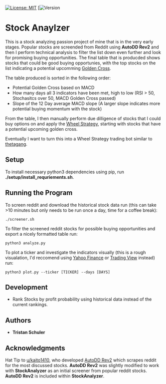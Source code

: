 [![License: MIT](https://img.shields.io/badge/License-MIT-yellow.svg)](https://opensource.org/licenses/MIT)
[![Version](https://warehouse-camo.ingress.cmh1.psfhosted.org/233dfe54c23e0214e7101212ee41d8538f5b4884/68747470733a2f2f696d672e736869656c64732e696f2f707970692f707976657273696f6e732f646a616e676f2e737667)

# Stock Anaylzer
This is a stock analyzing passion project of mine that is in the very early stages. Popular stocks are screended from Reddit using  **AutoDD Rev2** and then I perform technical analysis to filter the list down even further and look for promising buying opportunities. The final table that is producded shows stocks that could be good buying opportunies, with the top stocks on the list indicating a potential upcomming [Golden Cross](https://www.investopedia.com/terms/g/goldencross.asp).

The table produced is sorted in the following order: 

* Potential Golden Cross based on MACD
* How many days all 3 indicators have been met, high to low (RSI > 50, Stochasitcs over 50, MACD Golden Cross passed)
* Slope of the 12 Day average  MACD slope (A larger slope indicates more potential buying momentum with the stock)


From the table, I then manually perform due dilligence of stocks that I could buy options on and apply the [Wheel Strategy](https://www.youtube.com/watch?v=EcsErh9Airs), starting with stocks that have a potential upcoming golden cross.  


Eventually I want to turn this into a Wheel Strategy trading bot similar to [thetagang](https://github.com/brndnmtthws/thetagang). 


## Setup

To install necessary python3 dependencies using pip, run **./setup/install_requriements.sh**.

## Running the Program

To screen reddit and download the historical stock data run (this can take >10 minutes but only needs to be run once a day, time for a coffee break):

```
./screener.sh
```

To filter the screened reddit stocks for possible buying opportunities and export a nicely formatted table run:
```
python3 analyze.py
```

To plot a ticker and investigate the indicators visually (this is a rough visualation, I'd reccomend using [Yahoo Finance](https://finance.yahoo.com/) or [Trading View](https://www.tradingview.com/) instead) run:
```
python3 plot.py --ticker [TICKER] --days [DAYS]

```

## Development
* Rank Stocks by profit probability using historical data instead of the current rankings. 


## Authors

* **Tristan Schuler**

## Acknowledgments

Hat Tip to [u/kaito1410](https://github.com/kaito1410), who developed [AutoDD Rev2](https://github.com/kaito1410/AutoDD_Rev2) which scrapes reddit for the most discussed stocks. **AutoDD Rev2** was slightly modified to work with **StockAnalyzer** as an initial screener from popular reddit stocks. **AutoDD Rev2** is included within **StockAnalyzer**.


